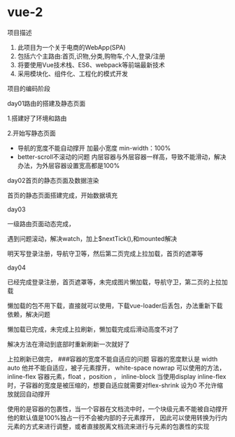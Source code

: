 # vue-2
项目描述

1. 此项目为一个关于电商的WebApp(SPA)
2. 包括六个主路由:首页,识物,分类,购物车,个人,登录/注册
3. 将要使用Vue技术栈、ES6、webpack等前端最新技术
4. 采用模块化、组件化、工程化的模式开发

项目的编码阶段

day01路由的搭建及静态页面

1.搭建好了环境和路由

2.开始写静态页面

- 导航的宽度不能自动撑开
  加最小宽度 min-width：100%
- better-scroll不滚动的问题
  内层容器与外层容器一样高，导致不能滑动，解决办法，为外层容器设置宽高都是100%

day02首页的静态页面及数据渲染

首页的静态页面搭建完成，开始数据填充

day03

一级路由页面动态完成，

遇到问题滚动，解决watch，加上$nextTick(),和mounted解决

明天写登录注册，导航守卫等，然后第二页完成上拉加载，首页的遮罩等

day04 

已经完成登录注册，首页遮罩等，未完成图片懒加载，导航守卫，第二页的上拉加载

懒加载的包不用下载，直接就可以使用，下载vue-loader后丢包，办法重新下载依赖，解决问题

懒加载已完成，未完成上拉刷新，懒加载完成后滑动高度不对了

解决方法在滑动到底部时重新刷新一次就好了

上拉刷新已做完，
###容器的宽度不能自适应的问题
   容器的宽度默认是 width auto 他并不能自适应，被子元素撑开， white-space nowrap
   可以使用的方法，inline-flex 容器元素，float ，position ， inline-block
   当使用display inline-flex时，子容器的宽度是被压缩的，想要自适应就需要对flex-shrink 设为0 不允许缩放就回自动撑开

   使用的是容器的包裹性，当一个容器在文档流中时，一个块级元素不能被自动撑开他的默认值是100%独占一行不会被内部的子元素撑开，
   因此可以使用转换为行内元素的方式来进行调整，或者直接脱离文档流来进行与元素的包裹性的实现
